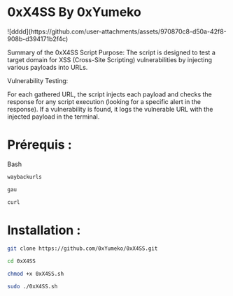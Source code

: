 <h1>0xX4SS By 0xYumeko   </h1>
![dddd](https://github.com/user-attachments/assets/970870c8-d50a-42f8-908b-d394171b2f4c)

Summary of the 0xX4SS Script
Purpose: The script is designed to test a target domain for XSS (Cross-Site Scripting) vulnerabilities by injecting various payloads into URLs.

Vulnerability Testing:

For each gathered URL, the script injects each payload and checks the response for any script execution (looking for a specific alert in the response).
If a vulnerability is found, it logs the vulnerable URL with the injected payload in the terminal.

<h1>Prérequis : </h1>

Bash

```bash
waybackurls
```
```bash
gau
```
```bash
curl
```

<h1>Installation : </h1>

```bash
git clone https://github.com/0xYumeko/0xX4SS.git

cd 0xX4SS

chmod +x 0xX4SS.sh

sudo ./0xX4SS.sh

```


